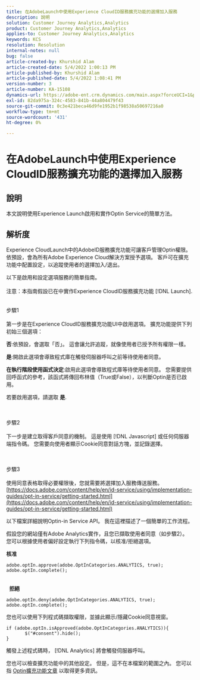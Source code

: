 ```yaml
---
title: 在AdobeLaunch中使用Experience CloudID服務擴充功能的選擇加入服務
description: 說明
solution: Customer Journey Analytics,Analytics
product: Customer Journey Analytics,Analytics
applies-to: Customer Journey Analytics,Analytics
keywords: KCS
resolution: Resolution
internal-notes: null
bug: false
article-created-by: Khurshid Alam
article-created-date: 5/4/2022 1:00:13 PM
article-published-by: Khurshid Alam
article-published-date: 5/4/2022 1:08:41 PM
version-number: 3
article-number: KA-15108
dynamics-url: https://adobe-ent.crm.dynamics.com/main.aspx?forceUCI=1&pagetype=entityrecord&etn=knowledgearticle&id=6c0ee821-aacb-ec11-a7b5-6045bd00dbbc
exl-id: 82da975a-324c-4583-841b-44a804479f43
source-git-commit: 0c3e421beca46d9fe1952b1f98538a50697216a0
workflow-type: tm+mt
source-wordcount: '431'
ht-degree: 0%

---
```


# 在AdobeLaunch中使用Experience CloudID服務擴充功能的選擇加入服務

## 說明


本文說明使用Experience Launch啟用和實作Optin Service的簡單方法。


## 解析度


Experience CloudLaunch中的AdobeID服務擴充功能可讓客戶管理Optin權限。 依預設，會為所有Adobe Experience Cloud解決方案授予選項。 客戶可在擴充功能中配置設定，以追蹤使用者的選擇加入/退出。

以下是啟用和設定選項服務的簡單指南。
<br><br>注意：本指南假設已在中實作Experience CloudID服務擴充功能 [!DNL Launch].<br><br>

步驟1<br><br>
第一步是在Experience CloudID服務擴充功能UI中啟用選項。 擴充功能提供下列初始三個選項：

<b>否</b>:依預設，會選取「否」。 這會讓允許追蹤，就像使用者已授予所有權限一樣。

<b>是</b>:開啟此選項會導致程式庫在觸發伺服器呼叫之前等待使用者同意。

<b>在執行階段使用函式決定</b>:啟用此選項會導致程式庫等待使用者同意。 您需要提供回呼函式的參考，該函式將傳回布林值（True或False），以判斷Optin是否已啟用。

若要啟用選項，請選取 <b>是</b>.


<br><br>步驟2<br><br>
下一步是建立取得客戶同意的機制。 這是使用 [!DNL Javascript] 或任何伺服器端指令碼。 您需要向使用者顯示Cookie同意對話方塊，並記錄選擇。


<br><br>步驟3<br><br>
使用同意表格取得必要權限後，您就需要將選擇加入服務傳送服務。
[https://docs.adobe.com/content/help/en/id-service/using/implementation-guides/opt-in-service/getting-started.html](https://docs.adobe.com/content/help/en/id-service/using/implementation-guides/opt-in-service/getting-started.html)

以下檔案詳細說明Optin-in Service API。 我在這裡描述了一個簡單的工作流程。

假設您的網站僅有Adobe Analytics實作，且您已擷取使用者同意（如步驟2）。 您可以根據使用者偏好設定執行下列指令碼，以核准/拒絕選項。

<b>核准</b>


```
adobe.optIn.approve(adobe.OptInCategories.ANALYTICS, true);
adobe.optIn.complete();
```


<br> 
<b>拒絕</b>


```
adobe.optIn.deny(adobe.OptInCategories.ANALYTICS, true);
adobe.optIn.complete();
```


您也可以使用下列程式碼擷取權限，並據此顯示/隱藏Cookie同意視窗。


```
if (adobe.optIn.isApproved(adobe.OptInCategories.ANALYTICS)){
       $("#consent").hide();
}
```


觸發上述程式碼時， [!DNL Analytics] 將會觸發伺服器呼叫。

您也可以檢查擴充功能中的其他設定。 但是，這不在本檔案的範圍之內。 您可以指 [Optin擴充功能文章](https://docs.adobe.com/content/help/en/id-service/using/implementation-guides/opt-in-service/launch.html) 以取得更多資訊。
